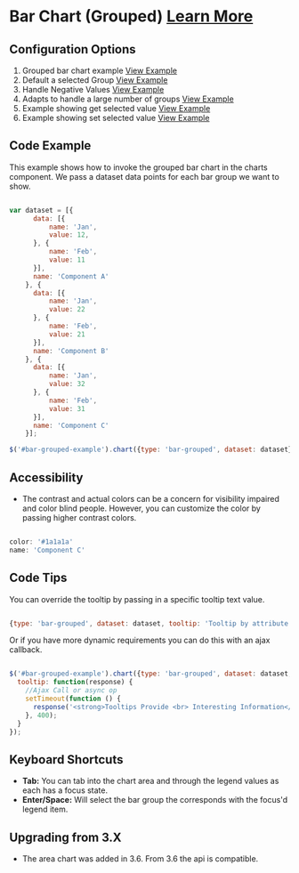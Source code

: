 
# Bar Chart (Grouped)  [Learn More](#)

## Configuration Options

1. Grouped bar chart example [View Example]( ../components/bar-grouped/example-index)
2. Default a selected Group [View Example]( ../components/bar-grouped/example-selected)
3. Handle Negative Values [View Example]( ../components/bar-grouped/example-negative)
4. Adapts to handle a large number of groups [View Example]( ../components/bar-grouped/test-many-groups)
5. Example showing get selected value [View Example]( ../components/bar-grouped/example-get-selected)
6. Example showing set selected value [View Example]( ../components/bar-grouped/example-set-selected)

## Code Example

This example shows how to invoke the grouped bar chart in the charts component. We pass a dataset data points for each bar group we want to show.
```javascript

var dataset = [{
      data: [{
          name: 'Jan',
          value: 12,
      }, {
          name: 'Feb',
          value: 11
      }],
      name: 'Component A'
    }, {
      data: [{
          name: 'Jan',
          value: 22
      }, {
          name: 'Feb',
          value: 21
      }],
      name: 'Component B'
    }, {
      data: [{
          name: 'Jan',
          value: 32
      }, {
          name: 'Feb',
          value: 31
      }],
      name: 'Component C'
    }];

$('#bar-grouped-example').chart({type: 'bar-grouped', dataset: dataset});


```

## Accessibility

- The contrast and actual colors can be a concern for visibility impaired and color blind people. However, you can customize the color by passing higher contrast colors.

```javascript

color: '#1a1a1a'
name: 'Component C'


```

## Code Tips

You can override the tooltip by passing in a specific tooltip text value.

```javascript

{type: 'bar-grouped', dataset: dataset, tooltip: 'Tooltip by attribute'}


```

Or if you have more dynamic requirements you can do this with an ajax callback.

```javascript

$('#bar-grouped-example').chart({type: 'bar-grouped', dataset: dataset,
  tooltip: function(response) {
    //Ajax Call or async op
    setTimeout(function () {
      response('<strong>Tooltips Provide <br> Interesting Information</strong>');
    }, 400);
  }
});


```

## Keyboard Shortcuts

-   **Tab:** You can tab into the chart area and through the legend values as each has a focus state.
-   **Enter/Space:** Will select the bar group the corresponds with the focus'd legend item.

## Upgrading from 3.X

-   The area chart was added in 3.6. From 3.6 the api is compatible.
